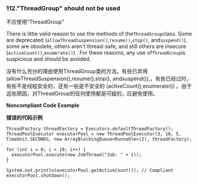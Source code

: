 ### 112."ThreadGroup" should not be used

不应使用“ThreadGroup”

There is little valid reason to use the methods of the`ThreadGroup`class. Some are deprecated (`allowThreadSuspension()`,`resume()`,`stop()`, and`suspend()`), some are obsolete, others aren't thread-safe, and still others are insecure (`activeCount()`,`enumerate()`) . For these reasons, any use of`ThreadGroup`is suspicious and should be avoided.

没有什么充分的理由使用ThreadGroup类的方法。有些已弃用(allowThreadSuspension(),resume(),stop(), andsuspend()),，有些已经过时，有些不是线程安全的，还有一些是不安全的 (activeCount(),enumerate()) 。由于这些原因，对ThreadGroup的任何使用都是可疑的，应避免使用。



**Noncompliant Code Example**

**错误的代码示例**

```
ThreadFactory threadFactory = Executors.defaultThreadFactory();
ThreadPoolExecutor executorPool = new ThreadPoolExecutor(3, 10, 5, TimeUnit.SECONDS, new ArrayBlockingQueue<Runnable>(2), threadFactory);

for (int i = 0; i < 10; i++) {
  executorPool.execute(new JobThread("Job: " + i));
}

System.out.println(executorPool.getActiveCount()); // Compliant
executorPool.shutdown();
```
